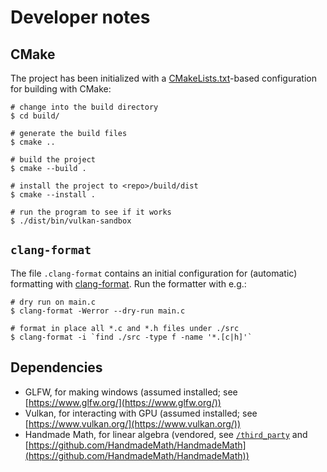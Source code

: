 # Developer notes

## CMake

The project has been initialized with a [CMakeLists.txt](CMakeLists.txt)-based
configuration for building with CMake:

```console
# change into the build directory
$ cd build/

# generate the build files
$ cmake ..

# build the project
$ cmake --build .

# install the project to <repo>/build/dist
$ cmake --install .

# run the program to see if it works
$ ./dist/bin/vulkan-sandbox
```

## `clang-format`

The file `.clang-format` contains an initial configuration for (automatic) formatting with [clang-format](https://clang.llvm.org/docs/ClangFormat.html). Run the formatter with e.g.:

```console
# dry run on main.c
$ clang-format -Werror --dry-run main.c

# format in place all *.c and *.h files under ./src
$ clang-format -i `find ./src -type f -name '*.[c|h]'`
```

## Dependencies

- GLFW, for making windows (assumed installed; see [https://www.glfw.org/](https://www.glfw.org/))
- Vulkan, for interacting with GPU (assumed installed; see [https://www.vulkan.org/](https://www.vulkan.org/))
- Handmade Math, for linear algebra (vendored, see [`/third_party`](/third_party) and [https://github.com/HandmadeMath/HandmadeMath](https://github.com/HandmadeMath/HandmadeMath))
